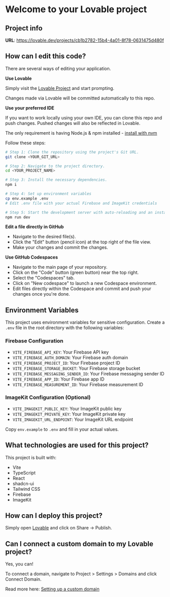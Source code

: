 # Welcome to your Lovable project

## Project info

**URL**: https://lovable.dev/projects/cb1b2782-15b4-4a01-8f78-0631475d480f

## How can I edit this code?

There are several ways of editing your application.

**Use Lovable**

Simply visit the [Lovable Project](https://lovable.dev/projects/cb1b2782-15b4-4a01-8f78-0631475d480f) and start prompting.

Changes made via Lovable will be committed automatically to this repo.

**Use your preferred IDE**

If you want to work locally using your own IDE, you can clone this repo and push changes. Pushed changes will also be reflected in Lovable.

The only requirement is having Node.js & npm installed - [install with nvm](https://github.com/nvm-sh/nvm#installing-and-updating)

Follow these steps:

```sh
# Step 1: Clone the repository using the project's Git URL.
git clone <YOUR_GIT_URL>

# Step 2: Navigate to the project directory.
cd <YOUR_PROJECT_NAME>

# Step 3: Install the necessary dependencies.
npm i

# Step 4: Set up environment variables
cp env.example .env
# Edit .env file with your actual Firebase and ImageKit credentials

# Step 5: Start the development server with auto-reloading and an instant preview.
npm run dev
```

**Edit a file directly in GitHub**

- Navigate to the desired file(s).
- Click the "Edit" button (pencil icon) at the top right of the file view.
- Make your changes and commit the changes.

**Use GitHub Codespaces**

- Navigate to the main page of your repository.
- Click on the "Code" button (green button) near the top right.
- Select the "Codespaces" tab.
- Click on "New codespace" to launch a new Codespace environment.
- Edit files directly within the Codespace and commit and push your changes once you're done.

## Environment Variables

This project uses environment variables for sensitive configuration. Create a `.env` file in the root directory with the following variables:

### Firebase Configuration
- `VITE_FIREBASE_API_KEY`: Your Firebase API key
- `VITE_FIREBASE_AUTH_DOMAIN`: Your Firebase auth domain
- `VITE_FIREBASE_PROJECT_ID`: Your Firebase project ID
- `VITE_FIREBASE_STORAGE_BUCKET`: Your Firebase storage bucket
- `VITE_FIREBASE_MESSAGING_SENDER_ID`: Your Firebase messaging sender ID
- `VITE_FIREBASE_APP_ID`: Your Firebase app ID
- `VITE_FIREBASE_MEASUREMENT_ID`: Your Firebase measurement ID

### ImageKit Configuration (Optional)
- `VITE_IMAGEKIT_PUBLIC_KEY`: Your ImageKit public key
- `VITE_IMAGEKIT_PRIVATE_KEY`: Your ImageKit private key
- `VITE_IMAGEKIT_URL_ENDPOINT`: Your ImageKit URL endpoint

Copy `env.example` to `.env` and fill in your actual values.

## What technologies are used for this project?

This project is built with:

- Vite
- TypeScript
- React
- shadcn-ui
- Tailwind CSS
- Firebase
- ImageKit

## How can I deploy this project?

Simply open [Lovable](https://lovable.dev/projects/cb1b2782-15b4-4a01-8f78-0631475d480f) and click on Share -> Publish.

## Can I connect a custom domain to my Lovable project?

Yes, you can!

To connect a domain, navigate to Project > Settings > Domains and click Connect Domain.

Read more here: [Setting up a custom domain](https://docs.lovable.dev/tips-tricks/custom-domain#step-by-step-guide)
